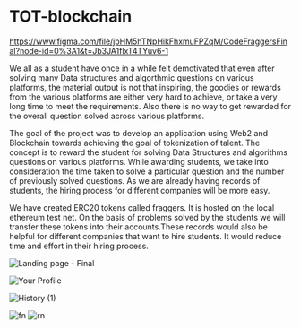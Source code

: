 # TOT-blockchain

https://www.figma.com/file/jbHM5hTNpHikFhxmuFPZqM/CodeFraggersFinal?node-id=0%3A1&t=Jb3JA1flxT4TYuv6-1

We all as a student have once in a while felt demotivated that even after solving many Data structures and algorthmic questions on various platforms, the material output is not that inspiring, the goodies or rewards from the various platforms are either very hard to achieve, or take a very long time to meet the requirements. Also there is no way to get rewarded for the overall question solved across various platforms.

The goal of the project was to develop an application using Web2 and Blockchain towards achieving the goal of tokenization of talent. The concept is to reward the student for solving Data Structures and algorithms questions on various platforms. While awarding students, we take into consideration the time taken to solve a particular question and the number of previously solved questions. As we are already having records of students, the hiring process for different companies will be more easy.

We have created ERC20 tokens called fraggers. It is hosted on the local ethereum test net. On the basis of problems solved by the students we will transfer these tokens into their accounts.These records would also be helpful for different companies that want to hire students. It would reduce time and effort in their hiring process.

![Landing page - Final](https://user-images.githubusercontent.com/76479104/222915036-fb871610-7aff-4b64-8c5d-deb2ac383ba2.png)

![Your Profile](https://user-images.githubusercontent.com/76479104/222915076-07822e7f-8f8f-418b-a497-4351a04aa3b1.png)

![History (1)](https://user-images.githubusercontent.com/76479104/222915130-726d263b-be1d-412a-84d9-badb580f00bf.png)

![fn](https://user-images.githubusercontent.com/76479104/225813966-5ae038f2-3a0f-450c-a322-a254eef23f70.png)
![rn](https://user-images.githubusercontent.com/76479104/225813991-6b5c3129-7cfb-4a2b-ab2c-8fc5d86d6b67.png)

